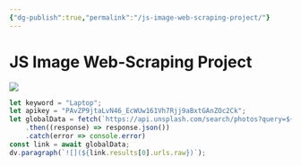 ```yaml
---
{"dg-publish":true,"permalink":"/js-image-web-scraping-project/"}
---
```


# JS Image Web-Scraping Project

<p><span><img src="https://images.unsplash.com/photo-1565817292726-56c96f34355b?ixid=M3wzMzQyNzd8MHwxfHNlYXJjaHwxfHxPYnNpZGlhbnxlbnwwfHx8fDE3MDQ1NTY4Njl8MA&amp;ixlib=rb-4.0.3" referrerpolicy="no-referrer"></span></p>

```js
let keyword = "Laptop";
let apikey = "PAvZP9jtaLvN46_EcWUw161Vh7Rjj9aBxtGAnZOc2Ck";
let globalData = fetch(`https://api.unsplash.com/search/photos?query=${keyword}&client_id=${apikey}`)
    .then((response) => response.json())
    .catch(error => console.error)
const link = await globalData;
dv.paragraph(`![](${link.results[0].urls.raw})`);
```